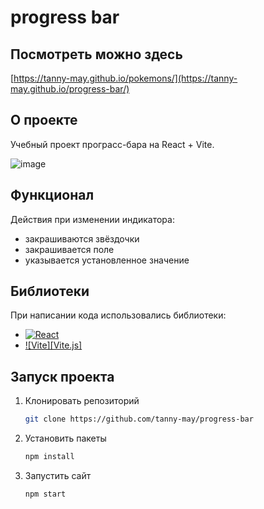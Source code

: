 # progress bar

## Посмотреть можно здесь 
[https://tanny-may.github.io/pokemons/](https://tanny-may.github.io/progress-bar/)

## О проекте
Учебный проект програсс-бара на React + Vite.

![image](https://github.com/user-attachments/assets/721547b2-d51d-4c59-a6a6-0721bd1e0975)

## Функционал
Действия при изменении индикатора:
* закрашиваются звёздочки
* закрашивается поле
* указывается установленное значение

## Библиотеки
При написании кода использовались библиотеки:
* [![React][React.js]][React-url]
* [![Vite][Vite.js]][Vite-url]

## Запуск проекта
1. Клонировать репозиторий
   ```sh
   git clone https://github.com/tanny-may/progress-bar
   ```
2. Установить пакеты
   ```sh
   npm install
   ```
3. Запустить сайт
   ```sh
   npm start
   ```

<!-- MARKDOWN LINKS & IMAGES -->
[React.js]: https://img.shields.io/badge/React-20232A?style=flat&logo=react&logoColor=61DAFB
[Vite-js]: [https://img.shields.io/badge/Vite-646CFF?style=for-the-badge&logo=Vite&logoColor=white](https://img.shields.io/badge/Vite-646CFF?style=for-the-badge&logo=Vite&logoColor=white)
[React-url]: https://reactjs.org/
[Vite-url]: https://vitejs.dev/
